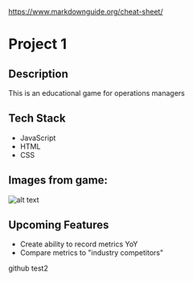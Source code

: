 
https://www.markdownguide.org/cheat-sheet/ 

# Project 1

## Description
This is an educational game for operations managers

## Tech Stack

- JavaScript
- HTML
- CSS

## Images from game:
![alt text](image.jpg)


## Upcoming Features

- Create ability to record metrics YoY 
- Compare metrics to "industry competitors"

github test2
